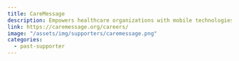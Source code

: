 ```yaml
---
title: CareMessage
description: Empowers healthcare organizations with mobile technologies to improve health literacy and self-health management while fostering more efficient care delivery
link: https://caremessage.org/careers/
image: "/assets/img/supporters/caremessage.png"
categories:
  - past-supporter
---
```


